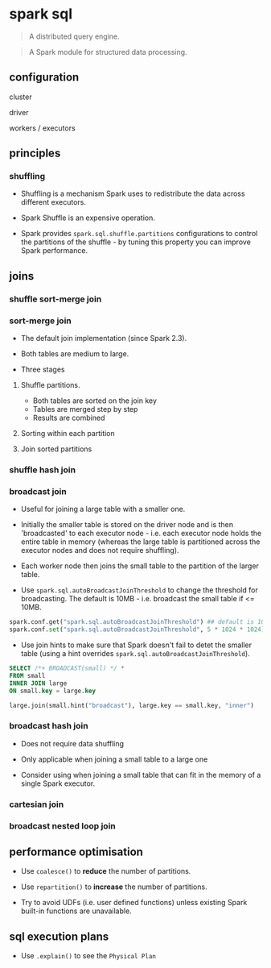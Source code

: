 # spark sql

> A distributed query engine.

> A Spark module for structured data processing.

## configuration

cluster

driver

workers / executors

## principles

### shuffling

* Shuffling is a mechanism Spark uses to redistribute the data across different executors.

* Spark Shuffle is an expensive operation.

* Spark provides `spark.sql.shuffle.partitions` configurations to control the partitions of the shuffle - by tuning this property you can improve Spark performance.

## joins

### shuffle sort-merge join

### sort-merge join

* The default join implementation (since Spark 2.3).

* Both tables are medium to large.

* Three stages

1. Shuffle partitions. 

    * Both tables are sorted on the join key
    * Tables are merged step by step
    * Results are combined

1. Sorting within each partition

1. Join sorted partitions

### shuffle hash join

### broadcast join

* Useful for joining a large table with a smaller one.

* Initially the smaller table is stored on the driver node and is then 'broadcasted' to each executor node - i.e. each executor node holds the entire table in memory (whereas the large table is partitioned across the executor nodes and does not require shuffling). 

* Each worker node then joins the small table to the partition of the larger table.

* Use `spark.sql.autoBroadcastJoinThreshold` to change the threshold for broadcasting. The default is 10MB - i.e. broadcast the small table if <= 10MB.

```python
spark.conf.get("spark.sql.autoBroadcastJoinThreshold") ## default is 10485760 i.e. 10MB
spark.conf.set("spark.sql.autoBroadcastJoinThreshold", 5 * 1024 * 1024) # set to 5MB
```

* Use join hints to make sure that Spark doesn't fail to detet the smaller table (using a hint overrides `spark.sql.autoBroadcastJoinThreshold`).

```sql
SELECT /*+ BROADCAST(small) */ * 
FROM small 
INNER JOIN large
ON small.key = large.key
```

```python
large.join(small.hint("broadcast"), large.key == small.key, "inner")
```

### broadcast hash join

* Does not require data shuffling

* Only applicable when joining a small table to a large one

* Consider using when joining a small table that can fit in the memory of a single Spark executor.

### cartesian join

### broadcast nested loop join

## performance optimisation

* Use `coalesce()` to **reduce** the number of partitions.

* Use `repartition()` to **increase** the number of partitions.

* Try to avoid UDFs (i.e. user defined functions) unless existing Spark built-in functions are unavailable.



## sql execution plans

* Use `.explain()` to see the `Physical Plan`
